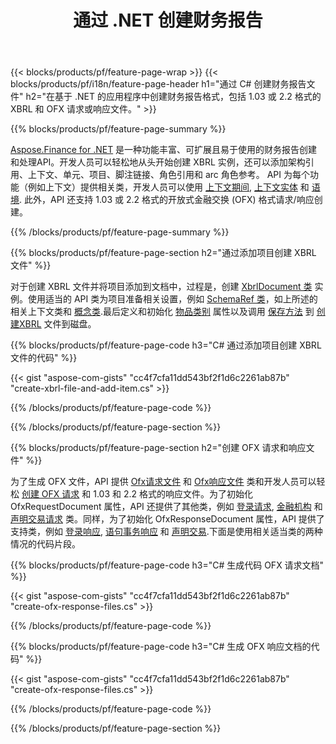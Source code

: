 ﻿---
title: 通过 .NET 创建财务报告
url: /zh/net/create/
description:  在 XBRL 中创建财务报告的 C# 代码，以及通过 .NET 库的 OFX 请求或响应文件。
---
{{< blocks/products/pf/feature-page-wrap >}}
{{< blocks/products/pf/i18n/feature-page-header h1="通过 C# 创建财务报告文件" h2="在基于 .NET 的应用程序中创建财务报告格式，包括 1.03 或 2.2 格式的 XBRL 和 OFX 请求或响应文件。" >}}

{{% blocks/products/pf/feature-page-summary %}}

[Aspose.Finance for .NET](https://products.aspose.com/finance/net/) 是一种功能丰富、可扩展且易于使用的财务报告创建和处理API。开发人员可以轻松地从头开始创建 XBRL 实例，还可以添加架构引用、上下文、单元、项目、脚注链接、角色引用和 
arc 角色参考。 API 为每个功能（例如上下文）提供相关类，开发人员可以使用 [上下文期间](https://apireference.aspose.com/finance/net/aspose.finance.xbrl/contextperiod), [上下文实体](https://apireference.aspose.com/finance/net/aspose.finance.xbrl/contextentity) 和 [语境](https://apireference.aspose.com/finance/net/aspose.finance.xbrl/context). 
此外，API 还支持 1.03 或 2.2 格式的开放式金融交换 (OFX) 格式请求/响应创建。

{{% /blocks/products/pf/feature-page-summary %}}

{{% blocks/products/pf/feature-page-section h2="通过添加项目创建 XBRL 文件" %}}

对于创建 XBRL 文件并将项目添加到文档中，过程是，创建 [XbrlDocument 类](https://apireference.aspose.com/finance/net/aspose.finance.xbrl/xbrldocument) 实例。使用适当的 API 类为项目准备相关设置，例如 [SchemaRef 类](https://apireference.aspose.com/finance/net/aspose.finance.xbrl/schemaref)，如上所述的相关上下文类和 [概念类](https://apireference.aspose.com/finance/net/aspose.finance.xbrl/concept).最后定义和初始化 [物品类别](https://apireference.aspose.com/finance/net/aspose.finance.xbrl/item) 属性以及调用 [保存方法](https://apireference.aspose.com/finance/net/aspose.finance.xbrl.xbrldocument/save/methods/1) 到 [创建XBRL](https://products.aspose.com/finance/net/create/xbrl/) 文件到磁盘。

{{% blocks/products/pf/feature-page-code h3="C# 通过添加项目创建 XBRL 文件的代码" %}}

{{< gist "aspose-com-gists" "cc4f7cfa11dd543bf2f1d6c2261ab87b" "create-xbrl-file-and-add-item.cs" >}} 

{{% /blocks/products/pf/feature-page-code %}}

{{% /blocks/products/pf/feature-page-section %}}

{{% blocks/products/pf/feature-page-section h2="创建 OFX 请求和响应文件" %}}


为了生成 OFX 文件，API 提供 [Ofx请求文件](https://apireference.aspose.com/finance/net/aspose.finance.ofx/ofxrequestdocument) 和 [Ofx响应文件](https://apireference.aspose.com/finance/net/aspose.finance.ofx/ofxresponsedocument) 类和开发人员可以轻松 [创建 OFX 请求](https://products.aspose.com/finance/net/create/ofx-request/) 和 1.03 和 2.2 格式的响应文件。为了初始化 OfxRequestDocument 属性，API 还提供了其他类，例如 [登录请求](https://apireference.aspose.com/finance/net/aspose.finance.ofx.signon/signonrequest), [金融机构](https://apireference.aspose.com/finance/net/aspose.finance.ofx.signon/financialinstitution) 和 [声明交易请求](https://apireference.aspose.com/finance/net/aspose.finance.ofx.bank/statementtransactionrequest) 类。同样，为了初始化 OfxResponseDocument 属性，API 提供了支持类，例如 [登录响应](https://apireference.aspose.com/finance/net/aspose.finance.ofx.signon/signonresponse),  [语句事务响应](https://apireference.aspose.com/finance/net/aspose.finance.ofx.bank/statementtransactionresponse) 和 [声明交易](https://apireference.aspose.com/finance/net/aspose.finance.ofx/statementtransaction).下面是使用相关适当类的两种情况的代码片段。

{{% blocks/products/pf/feature-page-code h3="C# 生成代码 OFX 请求文档" %}}

{{< gist "aspose-com-gists" "cc4f7cfa11dd543bf2f1d6c2261ab87b" "create-ofx-response-files.cs" >}} 

{{% /blocks/products/pf/feature-page-code %}}

{{% blocks/products/pf/feature-page-code h3="C# 生成 OFX 响应文档的代码" %}}

{{< gist "aspose-com-gists" "cc4f7cfa11dd543bf2f1d6c2261ab87b" "create-ofx-response-files.cs" >}} 

{{% /blocks/products/pf/feature-page-code %}}

{{% /blocks/products/pf/feature-page-section %}}